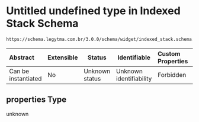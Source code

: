 # Untitled undefined type in Indexed Stack Schema

```txt
https://schema.legytma.com.br/3.0.0/schema/widget/indexed_stack.schema.json#/properties
```




| Abstract            | Extensible | Status         | Identifiable            | Custom Properties | Additional Properties | Access Restrictions | Defined In                                                                                       |
| :------------------ | ---------- | -------------- | ----------------------- | :---------------- | --------------------- | ------------------- | ------------------------------------------------------------------------------------------------ |
| Can be instantiated | No         | Unknown status | Unknown identifiability | Forbidden         | Allowed               | none                | [indexed_stack.schema.json\*](../schema/widget/indexed_stack.schema.json) |

## properties Type

unknown

